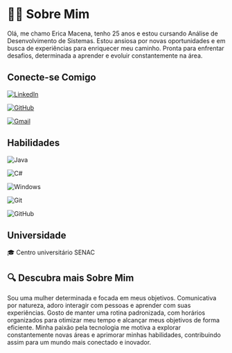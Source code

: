# 👩‍💻 Sobre Mim
Olá, me chamo Erica Macena, tenho 25 anos e estou cursando Análise de Desenvolvimento de Sistemas. Estou ansiosa por novas oportunidades e em busca de experiências para enriquecer meu caminho. Pronta para enfrentar desafios, determinada a aprender e evoluir constantemente na área.


##  Conecte-se Comigo
[![LinkedIn](https://img.shields.io/badge/LinkedIn-black?style=for-the-badge&logo=linkedin&logoColor=pink)](https://www.linkedin.com/in/erica-macena-09b623227/) 

[![GitHub](https://img.shields.io/badge/GitHub-100000?style=for-the-badge&logo=github&logoColor=pink)](https://github.com/EricaMacena)

[![Gmail](https://img.shields.io/badge/Gmail-black?style=for-the-badge&logo=gmail&logoColor=pink)](https://mail.google.com/mail/u/0/#inbox)

## Habilidades 

![Java](https://img.shields.io/badge/java-black.svg?style=for-the-badge&logo=openjdk&logoColor=30A3DC) 

![C#](https://img.shields.io/badge/C%23-black?style=for-the-badge&logo=c-sharp&logoColor=white)

![Windows](https://img.shields.io/badge/Windows-black?style=for-the-badge&logo=windows&logoColor=2CA5E0) 

![Git](https://img.shields.io/badge/GIT-black?style=for-the-badge&logo=git&logoColor=30A3DC) 

![GitHub](https://img.shields.io/badge/GitHub-000?style=for-the-badge&logo=github&logoColor=30A3DC)


##  Universidade 

🎓 Centro universitário SENAC 




## 🔍 Descubra mais Sobre Mim 
       
Sou uma mulher determinada e focada em meus objetivos. Comunicativa por natureza, adoro interagir com pessoas e aprender com suas experiências.
Gosto de manter uma rotina padronizada, com horários organizados para otimizar meu tempo e alcançar meus objetivos de forma eficiente.
Minha paixão pela tecnologia me motiva a explorar constantemente novas áreas e aprimorar minhas habilidades, contribuindo assim para um mundo mais conectado e inovador.
    


 